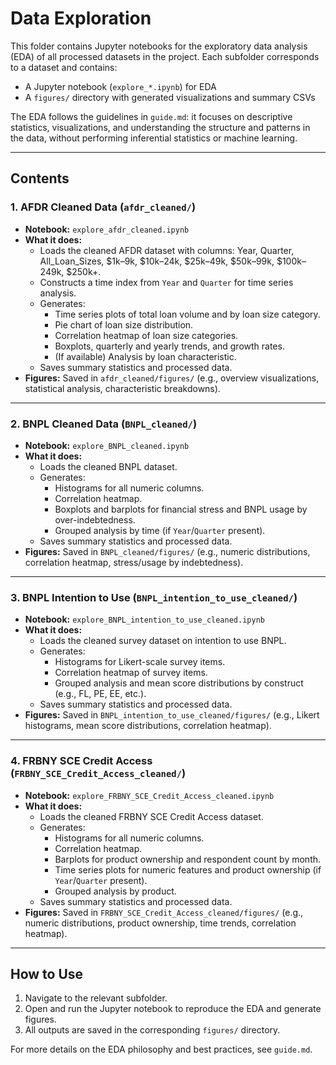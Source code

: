 # Data Exploration

This folder contains Jupyter notebooks for the exploratory data analysis (EDA)
of all processed datasets in the project. Each subfolder corresponds to a dataset
and contains:

- A Jupyter notebook (`explore_*.ipynb`) for EDA
- A `figures/` directory with generated visualizations and summary CSVs

The EDA follows the guidelines in `guide.md`: it focuses on descriptive
statistics, visualizations, and understanding the structure and patterns in the
data, without performing inferential statistics or machine learning.

---

## Contents

### 1. AFDR Cleaned Data (`afdr_cleaned/`)

- **Notebook:** `explore_afdr_cleaned.ipynb`
- **What it does:**
  - Loads the cleaned AFDR dataset with columns: Year, Quarter, All_Loan_Sizes,
    $1k–9k, $10k–24k, $25k–49k, $50k–99k, $100k–249k, $250k+.
  - Constructs a time index from `Year` and `Quarter` for time series analysis.
  - Generates:
    - Time series plots of total loan volume and by loan size category.
    - Pie chart of loan size distribution.
    - Correlation heatmap of loan size categories.
    - Boxplots, quarterly and yearly trends, and growth rates.
    - (If available) Analysis by loan characteristic.
  - Saves summary statistics and processed data.
- **Figures:** Saved in `afdr_cleaned/figures/` (e.g., overview visualizations,
  statistical analysis, characteristic breakdowns).

---

### 2. BNPL Cleaned Data (`BNPL_cleaned/`)

- **Notebook:** `explore_BNPL_cleaned.ipynb`
- **What it does:**
  - Loads the cleaned BNPL dataset.
  - Generates:
    - Histograms for all numeric columns.
    - Correlation heatmap.
    - Boxplots and barplots for financial stress and BNPL usage by
      over-indebtedness.
    - Grouped analysis by time (if `Year`/`Quarter` present).
  - Saves summary statistics and processed data.
- **Figures:** Saved in `BNPL_cleaned/figures/` (e.g., numeric distributions,
  correlation heatmap, stress/usage by indebtedness).

---

### 3. BNPL Intention to Use (`BNPL_intention_to_use_cleaned/`)

- **Notebook:** `explore_BNPL_intention_to_use_cleaned.ipynb`
- **What it does:**
  - Loads the cleaned survey dataset on intention to use BNPL.
  - Generates:
    - Histograms for Likert-scale survey items.
    - Correlation heatmap of survey items.
    - Grouped analysis and mean score distributions by construct (e.g., FL, PE,
      EE, etc.).
  - Saves summary statistics and processed data.
- **Figures:** Saved in `BNPL_intention_to_use_cleaned/figures/` (e.g., Likert
  histograms, mean score distributions, correlation heatmap).

---

### 4. FRBNY SCE Credit Access (`FRBNY_SCE_Credit_Access_cleaned/`)

- **Notebook:** `explore_FRBNY_SCE_Credit_Access_cleaned.ipynb`
- **What it does:**
  - Loads the cleaned FRBNY SCE Credit Access dataset.
  - Generates:
    - Histograms for all numeric columns.
    - Correlation heatmap.
    - Barplots for product ownership and respondent count by month.
    - Time series plots for numeric features and product ownership (if
      `Year`/`Quarter` present).
    - Grouped analysis by product.
  - Saves summary statistics and processed data.
- **Figures:** Saved in `FRBNY_SCE_Credit_Access_cleaned/figures/` (e.g.,
  numeric distributions, product ownership, time trends, correlation heatmap).

---

## How to Use

1. Navigate to the relevant subfolder.
2. Open and run the Jupyter notebook to reproduce the EDA and generate
   figures.
3. All outputs are saved in the corresponding `figures/` directory.

For more details on the EDA philosophy and best practices, see `guide.md`.
